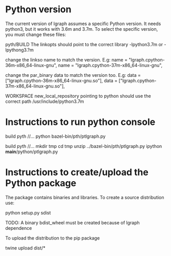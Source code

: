 
# Python version

The current version of lgraph assumes a specific Python version. It needs python3, but
it works with 3.6m and 3.7m. To select the specific version, you must change these files:

pyth/BUILD
  The linkopts should point to the correct library -lpython3.7m or -lpythong3.?m

  change the linkso name to match the version. E.g:
    name = "lgraph.cpython-36m-x86_64-linux-gnu",
    name = "lgraph.cpython-37m-x86_64-linux-gnu",

  change the par_binary data to match the version too. E.g:
    data = ["lgraph.cpython-36m-x86_64-linux-gnu.so"],
    data = ["lgraph.cpython-37m-x86_64-linux-gnu.so"],

WORKSPACE
  new_local_repository pointing to python should use the correct path /usr/include/python3.7m 

# Instructions to run python console

 build pyth //...
 python bazel-bin/pth/ptlgraph.py

 build pyth //...
 mkdir tmp
 cd tmp
 unzip ../bazel-bin/pth/ptlgraph.py
 ipython __main__/python/ptlgraph.py

# Instructions to create/upload the Python package


The package contains binaries and libraries. To create a source distribution use:

   python setup.py sdist


TODO: A binary bdist_wheel must be created because of lgraph dependence

To upload the distribution to the pip package

   twine upload dist/*
